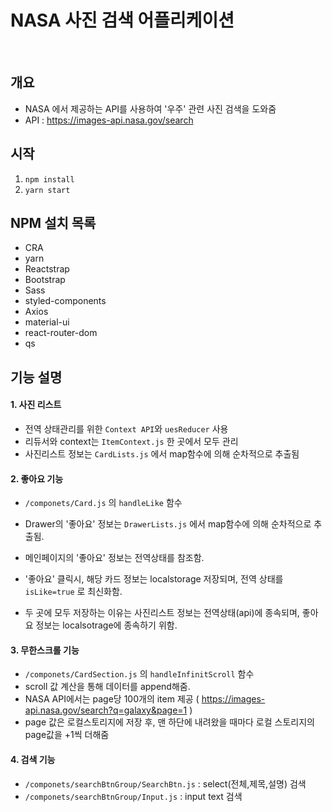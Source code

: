 # NASA 사진 검색 어플리케이션


<br/>


## 개요
- NASA 에서 제공하는 API를 사용하여 '우주' 관련 사진 검색을 도와줌
- API : https://images-api.nasa.gov/search


## 시작

1. ```npm install```
2. ```yarn start```


## NPM 설치 목록

- CRA
- yarn 
- Reactstrap 
- Bootstrap
- Sass 
- styled-components 
- Axios 
- material-ui
- react-router-dom 
- qs


## 기능 설명

#### 1. 사진 리스트
- 전역 상태관리를 위한 ```Context API```와 ```uesReducer``` 사용
- 리듀서와 context는 ```ItemContext.js``` 한 곳에서 모두 관리
- 사진리스트 정보는 ```CardLists.js``` 에서 map함수에 의해 순차적으로 추출됨

#### 2. 좋아요 기능
- ```/componets/Card.js``` 의 ```handleLike``` 함수
- Drawer의 '좋아요' 정보는 ```DrawerLists.js``` 에서 map함수에 의해 순차적으로 추출됨.
- 메인페이지의 '좋아요' 정보는 전역상태를 참조함.

- '좋아요' 클릭시, 해당 카드 정보는 localstorage 저장되며, 전역 상태를 ```isLike=true``` 로 최신화함.
- 두 곳에 모두 저장하는 이유는 사진리스트 정보는 전역상태(api)에 종속되며, 좋아요 정보는 localsotrage에 종속하기 위함.

#### 3. 무한스크롤 기능
- ```/componets/CardSection.js``` 의 ```handleInfinitScroll``` 함수
- scroll 값 계산을 통해 데이터를 append해줌.
- NASA API에서는 page당 100개의 item 제공 ( https://images-api.nasa.gov/search?q=galaxy&page=1 )
- page 값은 로컬스토리지에 저장 후, 맨 하단에 내려왔을 때마다 로컬 스토리지의 page값을 +1씩 더해줌

#### 4. 검색 기능
- ```/componets/searchBtnGroup/SearchBtn.js``` :  select(전체,제목,설명) 검색 
- ```/componets/searchBtnGroup/Input.js``` :  input text 검색 

